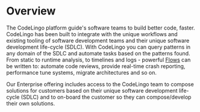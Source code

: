 # Overview
 
The CodeLingo platform guide's software teams to build better code, faster. CodeLingo has been built to integrate with the unique workflows and existing tooling of software development teams and their unique software development life-cycle (SDLC). With CodeLingo you can query patterns in any domain of the SDLC and automate tasks based on the patterns found. From static to runtime analysis, to timelines and logs - powerful [Flows](concepts/flows.md) can be written to: automate code reviews, provide real-time crash reporting, performance tune systems, migrate architectures and so on.
 
Our Enterprise offering includes access to the CodeLingo team to compose solutions for customers based on their unique software development life-cycle (SDLC) and to on-board the customer so they can compose/develop their own solutions.

